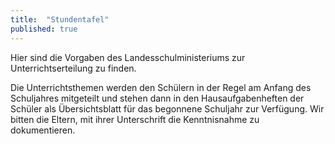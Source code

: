```yaml
---
title:  "Stundentafel"
published: true
---
```



Hier sind die Vorgaben des Landesschulministeriums zur Unterrichtserteilung zu finden. 

Die Unterrichtsthemen werden den Schülern in der Regel am Anfang des Schuljahres mitgeteilt und stehen dann in den Hausaufgabenheften der Schüler als Übersichtsblatt für das begonnene Schuljahr zur Verfügung. Wir bitten die Eltern, mit ihrer Unterschrift die Kenntnisnahme zu dokumentieren. 